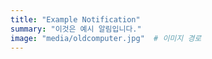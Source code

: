 ```yaml
---
title: "Example Notification"
summary: "이것은 예시 알림입니다."
image: "media/oldcomputer.jpg"  # 이미지 경로
---
```

